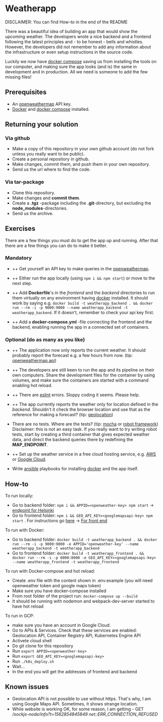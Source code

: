 # Weatherapp

DISCLAIMER: You can find How-to in the end of the README

There was a beautiful idea of building an app that would show the upcoming weather. The developers wrote a nice backend and a frontend following the latest principles and - to be honest - bells and whistles. However, the developers did not remember to add any information about the infrastructure or even setup instructions in the source code.

Luckily we now have [docker compose](https://docs.docker.com/compose/) saving us from installing the tools on our computer, and making sure the app looks (and is) the same in development and in production. All we need is someone to add the few missing files!

## Prerequisites

* An [openweathermap](http://openweathermap.org/) API key.
* [Docker](https://www.docker.com/) and [docker compose](https://docs.docker.com/compose/) installed.

## Returning your solution

### Via github

* Make a copy of this repository in your own github account (do not fork unless you really want to be public).
* Create a personal repository in github.
* Make changes, commit them, and push them in your own repository.
* Send us the url where to find the code.

### Via tar-package

* Clone this repository.
* Make changes and **commit them**.
* Create a **.tgz** -package including the **.git**-directory, but excluding the **node_modules**-directories.
* Send us the archive.

## Exercises

There are a few things you must do to get the app up and running. After that there are a few things you can do to make it better.

### Mandatory

* ++ Get yourself an API key to make queries in the [openweathermap](http://openweathermap.org/).

* ++ Either run the app locally (using `npm i && npm start`) or move to the next step.

* ++ Add **Dockerfile**'s in the *frontend* and the *backend* directories to run them virtually on any environment having [docker](https://www.docker.com/) installed. It should work by saying e.g. `docker build -t weatherapp_backend . && docker run --rm -i -p 9000:9000 --name weatherapp_backend -t weatherapp_backend`. If it doesn't, remember to check your api key first.

* ++ Add a **docker-compose.yml** -file connecting the frontend and the backend, enabling running the app in a connected set of containers.

### Optional (do as many as you like)

* ++ The application now only reports the current weather. It should probably report the forecast e.g. a few hours from now. (tip: [openweathermap api](https://openweathermap.org/forecast5))

* ++ The developers are still keen to run the app and its pipeline on their own computers. Share the development files for the container by using volumes, and make sure the containers are started with a command enabling hot reload.

* ++ There are [eslint](http://eslint.org/) errors. Sloppy coding it seems. Please help.

* ++ The app currently reports the weather only for location defined in the *backend*. Shouldn't it check the browser location and use that as the reference for making a forecast? (tip: [geolocation](https://developer.mozilla.org/en-US/docs/Web/API/Geolocation/Using_geolocation))

* There are no tests. Where are the tests? (tip: [mocha](https://mochajs.org/) or [robot framework](http://robotframework.org/)) Disclaimer: this is not an easy task. If you really want to try writing robot tests, start by creating a third container that gives expected weather data, and direct the backend queries there by redefining the **MAP_ENDPOINT**.

* ++ Set up the weather service in a free cloud hosting service, e.g. [AWS](https://aws.amazon.com/free/) or [Google Cloud](https://cloud.google.com/free/).


* Write [ansible](http://docs.ansible.com/ansible/intro.html) playbooks for installing [docker](https://www.docker.com/) and the app itself.


## How-to

To run locally:
 * Go to backend folder: `npm i && APPID=<openweather-key> npm start` -> [endpoint for Helsinki](localhost:9000/api/forecast/60.192059,24.945831)
 * Go to frontend folder: `npm i && GEO_API_KEY=<googlemapsapi-key> npm start` . For instructions go [here](https://developers.google.com/maps/documentation/javascript/get-api-key) -> [For front end](localhost:8000)

To run with Docker:
 * Go to backend folder: `docker build -t weatherapp_backend . && docker run --rm -i -p 9000:9000 -e APPID='openweather-key' --name weatherapp_backend -t weatherapp_backend`
 * Go to frontend folder: `docker build -t weatherapp_frontend . && docker run --rm -i -p 8000:8000 -e GEO_API_KEY=<googlemapsapi-key> --name weatherapp_frontend -t weatherapp_frontend`
 
 To run with Docker-compose and hot reload:
  * Create .env file with the content shown in .env.example (you will need openweather token and google maps token)
  * Make sure you have docker-compose installed
  * From root folder of the project run: `docker-compose up --build`
  * It should be running with nodemon and webpack-dev-server started to have hot reload
  
 To run in GCP:
  * make sure you have an account in Google Cloud.
  * Go to APIs & Services. Check that these services are enabled: Geolocation API, Container Registry API, Kubernetes Engine API
  * Activete cloud shell
  * Do git clone for this repository
  * Run `export APPID=<openweather-key>`
  * Run `export GEO_API_KEY=<googlemapsapi-key>`
  * Run `./k8s_deploy.sh`
  * Wait...
  * In the end you will get the addresses of frontend and backend
  

## Known issues
 * Geolocation API is not possible to use without https. That's why, I am using Google Maps API. Sometimes, it shows strange location.
 * While website is working OK, for some reason, I am getting - GET <address>/sockjs-node/info?t=1562854845849 net::ERR_CONNECTION_REFUSED
